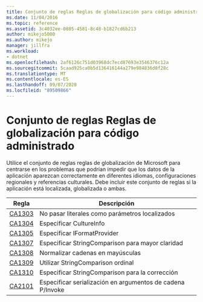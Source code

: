 ```yaml
---
title: Conjunto de reglas Reglas de globalización para código administrado
ms.date: 11/04/2016
ms.topic: reference
ms.assetid: 3c4032ee-0805-4581-8c48-b1827cd6b213
author: mikejo5000
ms.author: mikejo
manager: jillfra
ms.workload:
- dotnet
ms.openlocfilehash: 2af6126c751d03968dc7ecd87693e3546376c12a
ms.sourcegitcommit: 5caad925ca0b5d136416144a279e984836d8f28c
ms.translationtype: MT
ms.contentlocale: es-ES
ms.lasthandoff: 09/07/2020
ms.locfileid: "89509866"
---
```

# <a name="globalization-rules-rule-set-for-managed-code"></a>Conjunto de reglas Reglas de globalización para código administrado

Utilice el conjunto de reglas reglas de globalización de Microsoft para centrarse en los problemas que podrían impedir que los datos de la aplicación aparezcan correctamente en diferentes idiomas, configuraciones regionales y referencias culturales. Debe incluir este conjunto de reglas si la aplicación está localizada, globalizada o ambas.

|Regla|Descripción|
|----------|-----------------|
|[CA1303](../code-quality/ca1303.md)|No pasar literales como parámetros localizados|
|[CA1304](../code-quality/ca1304.md)|Especificar CultureInfo|
|[CA1305](../code-quality/ca1305.md)|Especificar IFormatProvider|
|[CA1307](../code-quality/ca1307.md)|Especificar StringComparison para mayor claridad|
|[CA1308](../code-quality/ca1308.md)|Normalizar cadenas en mayúsculas|
|[CA1309](../code-quality/ca1309.md)|Utilizar StringComparison ordinal|
|[CA1310](../code-quality/ca1310.md)|Especificar StringComparison para la corrección|
|[CA2101](../code-quality/ca2101.md)|Especificar serialización en argumentos de cadena P/Invoke|
